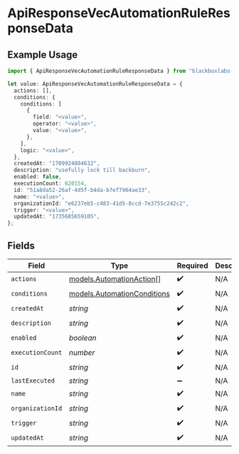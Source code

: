 # ApiResponseVecAutomationRuleResponseData

## Example Usage

```typescript
import { ApiResponseVecAutomationRuleResponseData } from "blackboxlabs-sdk/models";

let value: ApiResponseVecAutomationRuleResponseData = {
  actions: [],
  conditions: {
    conditions: [
      {
        field: "<value>",
        operator: "<value>",
        value: "<value>",
      },
    ],
    logic: "<value>",
  },
  createdAt: "1709924804632",
  description: "usefully lock till backburn",
  enabled: false,
  executionCount: 620154,
  id: "51a8da52-26af-4d5f-b4da-b7ef7964ae33",
  name: "<value>",
  organizationId: "e6237eb5-c483-41d5-8ccd-7e3755c242c2",
  trigger: "<value>",
  updatedAt: "1735685659105",
};
```

## Fields

| Field                                                            | Type                                                             | Required                                                         | Description                                                      |
| ---------------------------------------------------------------- | ---------------------------------------------------------------- | ---------------------------------------------------------------- | ---------------------------------------------------------------- |
| `actions`                                                        | [models.AutomationAction](../models/automationaction.md)[]       | :heavy_check_mark:                                               | N/A                                                              |
| `conditions`                                                     | [models.AutomationConditions](../models/automationconditions.md) | :heavy_check_mark:                                               | N/A                                                              |
| `createdAt`                                                      | *string*                                                         | :heavy_check_mark:                                               | N/A                                                              |
| `description`                                                    | *string*                                                         | :heavy_check_mark:                                               | N/A                                                              |
| `enabled`                                                        | *boolean*                                                        | :heavy_check_mark:                                               | N/A                                                              |
| `executionCount`                                                 | *number*                                                         | :heavy_check_mark:                                               | N/A                                                              |
| `id`                                                             | *string*                                                         | :heavy_check_mark:                                               | N/A                                                              |
| `lastExecuted`                                                   | *string*                                                         | :heavy_minus_sign:                                               | N/A                                                              |
| `name`                                                           | *string*                                                         | :heavy_check_mark:                                               | N/A                                                              |
| `organizationId`                                                 | *string*                                                         | :heavy_check_mark:                                               | N/A                                                              |
| `trigger`                                                        | *string*                                                         | :heavy_check_mark:                                               | N/A                                                              |
| `updatedAt`                                                      | *string*                                                         | :heavy_check_mark:                                               | N/A                                                              |